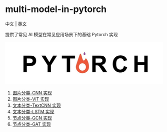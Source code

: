 # multi-model-in-pytorch

中文 | [英文](README.md)

提供了常见 AI 模型在常见应用场景下的基础 Pytorch 实现

![img](logo.jpg)

1. [图片分类-CNN 实现](image_classify_in_CNN/README_cn.md)
2. [图片分类-ViT 实现](image_classify_in_ViT/README_cn.md)
3. [文本分类-TextCNN 实现](text_classify_in_TextCNN/README_cn.md)
4. [文本分类-LSTM 实现](text_classify_in_LSTM/README_cn.md)
5. [节点分类-GCN 实现](node_classify_in_GCN/README_cn.md)
6. [节点分类-GAT 实现](node_classify_in_GAT/README_cn.md)